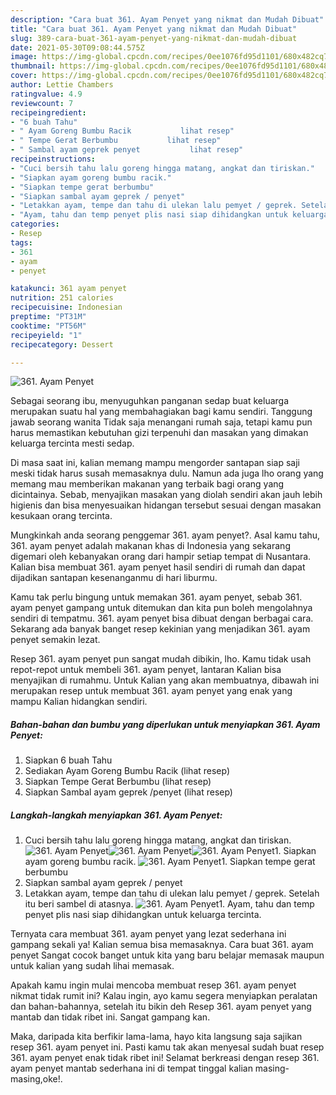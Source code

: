 ```yaml
---
description: "Cara buat 361. Ayam Penyet yang nikmat dan Mudah Dibuat"
title: "Cara buat 361. Ayam Penyet yang nikmat dan Mudah Dibuat"
slug: 389-cara-buat-361-ayam-penyet-yang-nikmat-dan-mudah-dibuat
date: 2021-05-30T09:08:44.575Z
image: https://img-global.cpcdn.com/recipes/0ee1076fd95d1101/680x482cq70/361-ayam-penyet-foto-resep-utama.jpg
thumbnail: https://img-global.cpcdn.com/recipes/0ee1076fd95d1101/680x482cq70/361-ayam-penyet-foto-resep-utama.jpg
cover: https://img-global.cpcdn.com/recipes/0ee1076fd95d1101/680x482cq70/361-ayam-penyet-foto-resep-utama.jpg
author: Lettie Chambers
ratingvalue: 4.9
reviewcount: 7
recipeingredient:
- "6 buah Tahu"
- " Ayam Goreng Bumbu Racik           lihat resep"
- " Tempe Gerat Berbumbu           lihat resep"
- " Sambal ayam geprek penyet           lihat resep"
recipeinstructions:
- "Cuci bersih tahu lalu goreng hingga matang, angkat dan tiriskan."
- "Siapkan ayam goreng bumbu racik."
- "Siapkan tempe gerat berbumbu"
- "Siapkan sambal ayam geprek / penyet"
- "Letakkan ayam, tempe dan tahu di ulekan lalu pemyet / geprek. Setelah itu beri sambel di atasnya."
- "Ayam, tahu dan temp penyet plis nasi siap dihidangkan untuk keluarga tercinta."
categories:
- Resep
tags:
- 361
- ayam
- penyet

katakunci: 361 ayam penyet 
nutrition: 251 calories
recipecuisine: Indonesian
preptime: "PT31M"
cooktime: "PT56M"
recipeyield: "1"
recipecategory: Dessert

---
```



![361. Ayam Penyet](https://img-global.cpcdn.com/recipes/0ee1076fd95d1101/680x482cq70/361-ayam-penyet-foto-resep-utama.jpg)

Sebagai seorang ibu, menyuguhkan panganan sedap buat keluarga merupakan suatu hal yang membahagiakan bagi kamu sendiri. Tanggung jawab seorang  wanita Tidak saja menangani rumah saja, tetapi kamu pun harus memastikan kebutuhan gizi terpenuhi dan masakan yang dimakan keluarga tercinta mesti sedap.

Di masa  saat ini, kalian memang mampu mengorder santapan siap saji meski tidak harus susah memasaknya dulu. Namun ada juga lho orang yang memang mau memberikan makanan yang terbaik bagi orang yang dicintainya. Sebab, menyajikan masakan yang diolah sendiri akan jauh lebih higienis dan bisa menyesuaikan hidangan tersebut sesuai dengan masakan kesukaan orang tercinta. 



Mungkinkah anda seorang penggemar 361. ayam penyet?. Asal kamu tahu, 361. ayam penyet adalah makanan khas di Indonesia yang sekarang digemari oleh kebanyakan orang dari hampir setiap tempat di Nusantara. Kalian bisa membuat 361. ayam penyet hasil sendiri di rumah dan dapat dijadikan santapan kesenanganmu di hari liburmu.

Kamu tak perlu bingung untuk memakan 361. ayam penyet, sebab 361. ayam penyet gampang untuk ditemukan dan kita pun boleh mengolahnya sendiri di tempatmu. 361. ayam penyet bisa dibuat dengan berbagai cara. Sekarang ada banyak banget resep kekinian yang menjadikan 361. ayam penyet semakin lezat.

Resep 361. ayam penyet pun sangat mudah dibikin, lho. Kamu tidak usah repot-repot untuk membeli 361. ayam penyet, lantaran Kalian bisa menyajikan di rumahmu. Untuk Kalian yang akan membuatnya, dibawah ini merupakan resep untuk membuat 361. ayam penyet yang enak yang mampu Kalian hidangkan sendiri.

<!--inarticleads1-->

##### Bahan-bahan dan bumbu yang diperlukan untuk menyiapkan 361. Ayam Penyet:

1. Siapkan 6 buah Tahu
1. Sediakan  Ayam Goreng Bumbu Racik           (lihat resep)
1. Siapkan  Tempe Gerat Berbumbu           (lihat resep)
1. Siapkan  Sambal ayam geprek /penyet           (lihat resep)




<!--inarticleads2-->

##### Langkah-langkah menyiapkan 361. Ayam Penyet:

1. Cuci bersih tahu lalu goreng hingga matang, angkat dan tiriskan.
<img src="https://img-global.cpcdn.com/steps/1a074eca9a87af50/160x128cq70/361-ayam-penyet-langkah-memasak-1-foto.jpg" alt="361. Ayam Penyet"><img src="https://img-global.cpcdn.com/steps/bf26743b3c3d7102/160x128cq70/361-ayam-penyet-langkah-memasak-1-foto.jpg" alt="361. Ayam Penyet"><img src="https://img-global.cpcdn.com/steps/463c53dd14edd69b/160x128cq70/361-ayam-penyet-langkah-memasak-1-foto.jpg" alt="361. Ayam Penyet">1. Siapkan ayam goreng bumbu racik.
<img src="https://img-global.cpcdn.com/steps/a644d4aa01fb7928/160x128cq70/361-ayam-penyet-langkah-memasak-2-foto.jpg" alt="361. Ayam Penyet">1. Siapkan tempe gerat berbumbu
1. Siapkan sambal ayam geprek / penyet
1. Letakkan ayam, tempe dan tahu di ulekan lalu pemyet / geprek. Setelah itu beri sambel di atasnya.
<img src="//assets-global.cpcdn.com/assets/icons/button_play-2c75c40dde080a61004c1f40b05d8f140eaff45d7e9e6481dc71c63d2e7c4909.png" alt="361. Ayam Penyet">1. Ayam, tahu dan temp penyet plis nasi siap dihidangkan untuk keluarga tercinta.




Ternyata cara membuat 361. ayam penyet yang lezat sederhana ini gampang sekali ya! Kalian semua bisa memasaknya. Cara buat 361. ayam penyet Sangat cocok banget untuk kita yang baru belajar memasak maupun untuk kalian yang sudah lihai memasak.

Apakah kamu ingin mulai mencoba membuat resep 361. ayam penyet nikmat tidak rumit ini? Kalau ingin, ayo kamu segera menyiapkan peralatan dan bahan-bahannya, setelah itu bikin deh Resep 361. ayam penyet yang mantab dan tidak ribet ini. Sangat gampang kan. 

Maka, daripada kita berfikir lama-lama, hayo kita langsung saja sajikan resep 361. ayam penyet ini. Pasti kamu tak akan menyesal sudah buat resep 361. ayam penyet enak tidak ribet ini! Selamat berkreasi dengan resep 361. ayam penyet mantab sederhana ini di tempat tinggal kalian masing-masing,oke!.

